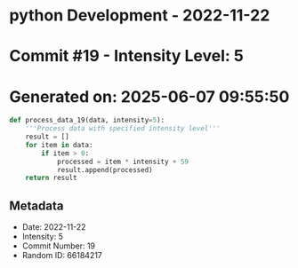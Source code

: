 ﻿# python Development - 2022-11-22
# Commit #19 - Intensity Level: 5
# Generated on: 2025-06-07 09:55:50
```python
def process_data_19(data, intensity=5):
    '''Process data with specified intensity level'''
    result = []
    for item in data:
        if item > 0:
            processed = item * intensity + 59
            result.append(processed)
    return result
```
## Metadata
- Date: 2022-11-22
- Intensity: 5
- Commit Number: 19
- Random ID: 66184217
